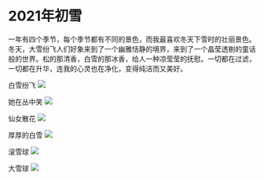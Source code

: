 # 2021年初雪



一年有四个季节，每个季节都有不同的景色，而我最喜欢冬天下雪时的壮丽景色。冬天，大雪纷飞人们好象来到了一个幽雅恬静的境界，来到了一个晶莹透剔的童话般的世界。松的那清香，白雪的那冰香，给人一种凉莹莹的抚慰。一切都在过滤，一切都在升华，连我的心灵也在净化，变得纯洁而又美好。



[comment]: <> (![]&#40;./IMG_6307.JPG&#41;)

[comment]: <> (![]&#40;./IMG_6313.JPG&#41;)

[comment]: <> (![]&#40;./IMG_6314.JPG&#41;)

[comment]: <> (![]&#40;./IMG_6351.JPG&#41;)

[comment]: <> (![]&#40;./IMG_6343.jpg&#41;)




白雪纷飞
![](https://fudongdong-statics.oss-cn-beijing.aliyuncs.com/images/20211115/73de228197a245d1b8e62397da94353d.png)


她在丛中笑
![](https://fudongdong-statics.oss-cn-beijing.aliyuncs.com/images/20211115/eb6e95cc912b46ca8e0a792ee9463089.png)


仙女散花
![](https://fudongdong-statics.oss-cn-beijing.aliyuncs.com/images/20211115/13034135a12344f7898e47c91eb3cfb4.png)


厚厚的白雪
![](https://fudongdong-statics.oss-cn-beijing.aliyuncs.com/images/20211115/ef6464e0b6814de5b9e1cbd532669b5d.png)


滚雪球
![](https://fudongdong-statics.oss-cn-beijing.aliyuncs.com/images/20211115/ea8b8e028b3a4510b8318b07616da99b.png)


大雪球
![](https://fudongdong-statics.oss-cn-beijing.aliyuncs.com/images/20211115/4edba0a5c39b4a52b5f57e6645574cc3.png)

